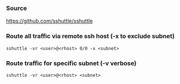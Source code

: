 ### Source
https://github.com/sshuttle/sshuttle  

### Route all traffic via remote ssh host (-x to exclude subnet)
```
sshuttle -vr <user>@<rhost> 0/0 -x <subnet>
```

### Route traffic for specific subnet (-v verbose)
```
sshuttle -vr <user>@<rhost> <subnet>
```

